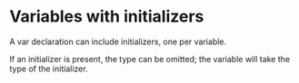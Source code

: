 # Variables with initializers


A var declaration can include initializers, one per variable.

If an initializer is present, the type can be omitted; the variable will take the type of the initializer.

